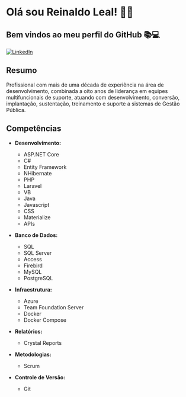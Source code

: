 # Olá sou Reinaldo Leal! 🚀🌟
## Bem vindos ao meu perfil do GitHub 📚💻

[![LinkedIn](https://img.shields.io/badge/LinkedIn-FFF?style=for-the-badge&logo=linkedin&logoColor=0E76A8)](https://linkedin.com/in/reinaldo-leal-20bb8a29)  

## Resumo
Profissional com mais de uma década de experiência na área de desenvolvimento, combinada a oito anos de liderança em equipes multifuncionais de suporte, atuando com desenvolvimento, conversão, implantação, sustentação, treinamento e suporte a sistemas de Gestão Pública.

## Competências
- **Desenvolvimento:**
  - ASP.NET Core
  - C#
  - Entity Framework
  - NHibernate
  - PHP
  - Laravel
  - VB
  - Java
  - Javascript
  - CSS
  - Materialize
  - APIs

- **Banco de Dados:**
  - SQL
  - SQL Server
  - Access
  - Firebird
  - MySQL
  - PostgreSQL

- **Infraestrutura:**
  - Azure
  - Team Foundation Server
  - Docker
  - Docker Compose

- **Relatórios:**
  - Crystal Reports

- **Metodologias:**
  - Scrum

- **Controle de Versão:**
  - Git
